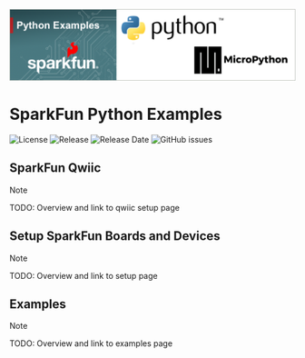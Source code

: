 ![SparkFun Python Exampoles](docs/images/gh-python-examples.png "SparkFun Python Examples")

# SparkFun Python Examples

![License](https://img.shields.io/github/license/sparkfun/sparkfun-python)
![Release](https://img.shields.io/github/v/release/sparkfun/sparkfun-python)
![Release Date](https://img.shields.io/github/release-date/sparkfun/sparkfun-python)
![GitHub issues](https://img.shields.io/github/issues/sparkfun/sparkfun-python)

## SparkFun Qwiic

> [!NOTE]
> TODO: Overview and link to qwiic setup page

## Setup SparkFun Boards and Devices

> [!NOTE]
> TODO: Overview and link to setup page

## Examples

> [!NOTE]
> TODO: Overview and link to examples page
